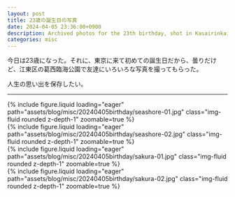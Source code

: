 ```yaml
---
layout: post
title: 23歳の誕生日の写真
date: 2024-04-05 23:36:00+0900
description: Archived photos for the 23th birthday, shot in Kasairinkai Park (葛西臨海公園), Koto-ku (江東区), Tokyo
categories: misc
---
```


今日は23歳になった。それに、東京に来て初めての誕生日だから、曇りだけど、江東区の葛西臨海公園で友達にいろいろな写真を撮ってもらった。

人生の思い出を保存したい。
<hr>


<div class="row mt-3">
    <div class="col-sm mt-3 mt-md-0">
        {% include figure.liquid loading="eager" path="assets/blog/misc/20240405birthday/seashore-01.jpg" class="img-fluid rounded z-depth-1" zoomable=true %}
    </div>
    <div class="col-sm mt-3 mt-md-0">
        {% include figure.liquid loading="eager" path="assets/blog/misc/20240405birthday/seashore-02.jpg" class="img-fluid rounded z-depth-1" zoomable=true %}
    </div>
</div>


<div class="row mt-3">
    <div class="col-sm mt-3 mt-md-0">
        {% include figure.liquid loading="eager" path="assets/blog/misc/20240405birthday/sakura-01.jpg" class="img-fluid rounded z-depth-1" zoomable=true %}
    </div>
    <div class="col-sm mt-3 mt-md-0">
        {% include figure.liquid loading="eager" path="assets/blog/misc/20240405birthday/sakura-02.jpg" class="img-fluid rounded z-depth-1" zoomable=true %}
    </div>
</div>